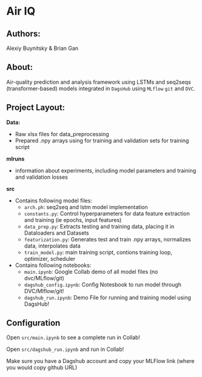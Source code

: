 # Air IQ

## Authors:

Alexiy Buynitsky & Brian Gan

## About:

Air-quality prediction and analysis framework using LSTMs and seq2seqs (transformer-based) models integrated in `DagsHub` using `MLflow` `git` and `DVC`.

## Project Layout:

**Data:**

- Raw xlsx files for data_preprocessing
- Prepared .npy arrays using for training and validation sets for training script

**mlruns**

- information about experiments, including model parameters and training and validation losses

**src**

- Contains following model files:
    - `arch.ph`: seq2seq and lstm model implementation 
    - `constants.py`: Control hyperparameters for data feature extraction and training (ie epochs, input features)
    - `data_prep.py`: Extracts testing and training data, placing it in Dataloaders and Datasets
    - `featurization.py`: Generates test and train .npy arrays, normalizes data, interpolates data
    - `train_model.py`: main training script, contions training loop, optimizer, scheduler
- Contains following notebooks:
    - `main.ipynb`: Google Collab demo of all model files (no dvc/MLflow/git)
    - `dagshub_config.ipynb`: Config Notesbook to run model through DVC/Mlflow/git!
    - `dagshub_run.ipynb`: Demo File for running and training model using DagsHub!

## Configuration

Open `src/main.ipynb` to see a complete run in Collab!

Open `src/dagshub_run.ipynb` and run in Collab!

Make sure you have a Dagshub account and copy your MLFlow link (where you would copy github URL)



